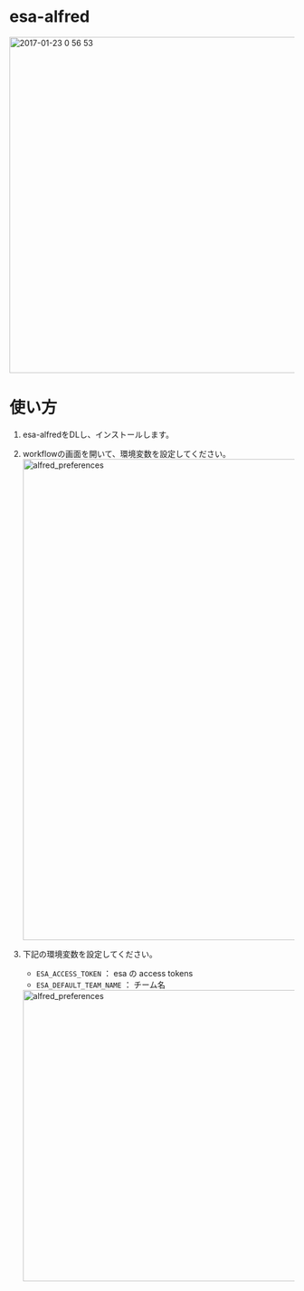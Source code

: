 # esa-alfred

<img width="593" alt="2017-01-23 0 56 53" src="https://cloud.githubusercontent.com/assets/875231/22183700/03a02552-e107-11e6-8539-89852c05c86c.png">

# 使い方

1. esa-alfredをDLし、インストールします。
1. workflowの画面を開いて、環境変数を設定してください。
    <img width="849" alt="alfred_preferences" src="https://cloud.githubusercontent.com/assets/875231/22183716/57b68078-e107-11e6-9300-0aeeeaf300fa.png">
1. 下記の環境変数を設定してください。
    * `ESA_ACCESS_TOKEN` ： esa の access tokens
    * `ESA_DEFAULT_TEAM_NAME` ： チーム名

    <img width="514" alt="alfred_preferences" src="https://cloud.githubusercontent.com/assets/875231/22183722/7765f5e8-e107-11e6-89ea-16bc62e139e4.png">
